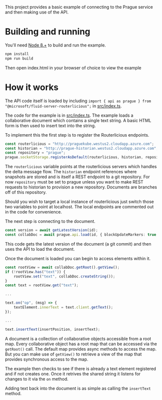 This project provides a basic example of connecting to the Prague service and then making use of the API.

# Building and running 

You'll need [Node 8.+](https://nodejs.org/en/) to build and run the example.

```bash
npm install
npm run build
```

Then open index.html in your browser of choice to view the example

# How it works

The API code itself is loaded by including
`import { api as prague } from "@microsoft/fluid-server-routerlicious";`
in [src/index.ts](src/index.ts).

The code for the example is in [src/index.ts](src/index.ts). The example loads a collaborative document which contains
a single text string. A basic HTML form is then used to insert text into the string.

To implement this the first step is to register the Routerlicious endpoints.

```typescript
const routerlicious = "http://praguekube.westus2.cloudapp.azure.com";
const historian = "http://prague-historian.westus2.cloudapp.azure.com";
const repository = "prague";
prague.socketStorage.registerAsDefault(routerlicious, historian, repository);
```

The `routerlicious` variable points at the routerlicious servers which handles the delta message flow. The
`historian` endpoint references where snapshots are stored and is itself a REST endpoint to a git repository. For
now `repository` must be set to prague unless you want to make REST requests to historian to provision a new
repository. Documents are branches off of this repository.

Should you wish to target a local instance of routerlicious just switch those two variables to point at localhost.
The local endpoints are commented out in the code for convenience.

The next step is connecting to the document.

```typescript
const version = await getLatestVersion(id);
const collabDoc = await prague.api.load(id, { blockUpdateMarkers: true }, version);
```

This code gets the latest version of the document (a git commit) and then uses the API to load the document.

Once the document is loaded you can begin to access elements within it.

```typescript
const rootView = await collabDoc.getRoot().getView();
if (!rootView.has("text")) {
    rootView.set("text", collabDoc.createString());
}
const text = rootView.get("text");

...

text.on("op", (msg) => {
    textElement.innerText = text.client.getText();
});

...

text.insertText(insertPosition, insertText);
```

A document is a collection of collaborative objects accessible from a root map. Every collaborative object has
a root map that can be accessed via the `getRoot()` call. The default map provides async methods to access the map.
But you can make use of `getView()` to retrieve a view of the map that provides synchronous access to the map.

The example then checks to see if there is already a text element registered and if not creates one. Once it retrives
the shared string it listens for changes to it via the `on` method.

Adding text back into the document is as simple as calling the `insertText` method.
